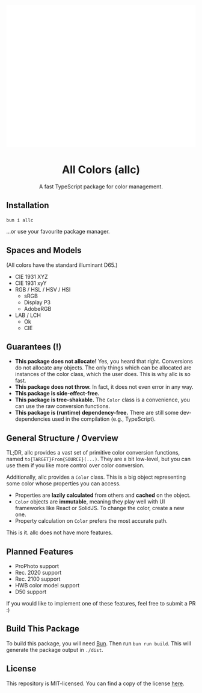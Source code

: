 ![](./hero.svg)

<h1 align="center">All Colors (allc)</h1>

<p align="center">A fast TypeScript package for color management.</p>

## Installation

```shell
bun i allc
```

...or use your favourite package manager.

## Spaces and Models

(All colors have the standard illuminant D65.)

* CIE 1931 XYZ
* CIE 1931 xyY
* RGB / HSL / HSV / HSI
    * sRGB
    * Display P3
    * AdobeRGB
* LAB / LCH
    * Ok
    * CIE

## Guarantees (!)

* **This package does not allocate!** Yes, you heard that right. Conversions do not allocate any objects. The only
  things
  which can be allocated are instances of the color class, which the user does. This is why allc is so fast.
* **This package does not throw.** In fact, it does not even error in any way.
* **This package is side-effect-free.**
* **This package is tree-shakable.** The `Color` class is a convenience, you can use the raw conversion functions.
* **This package is (runtime) dependency-free.** There are still some dev-dependencies used in the compilation (e.g.,
  TypeScript).

## General Structure / Overview

TL;DR, allc provides a vast set of primitive color conversion functions, named `to{TARGET}From{SOURCE}(...)`.
They are a bit low-level, but you can use them if you like more control over color conversion.

Additionally, allc provides a `Color` class. This is a big object representing some color whose properties
you can access.

* Properties are **lazily calculated** from others and **cached** on the object.
* `Color` objects are **immutable**, meaning they play well with UI frameworks like React or SolidJS. To change the
  color, create a new one.
* Property calculation on `Color` prefers the most accurate path.

This is it. allc does not have more features.

## Planned Features

* ProPhoto support
* Rec. 2020 support
* Rec. 2100 support
* HWB color model support
* D50 support

If you would like to implement one of these features, feel free to submit a PR :)

## Build This Package

To build this package, you will need [Bun](https://bun.sh/). Then run `bun run build`. This will generate
the package output in `./dist`.

## License

This repository is MIT-licensed. You can find a copy of the license [here](./LICENSE).